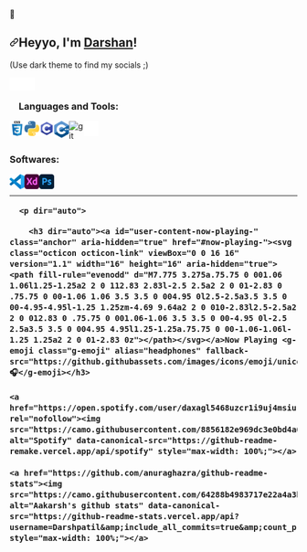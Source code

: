 👋

<html lang="en" data-color-mode="auto" data-light-theme="light" data-dark-theme="dark" data-a11y-animated-images="system">
<h2 dir="auto"><a id="user-content-heyyo-im-Darsh" class="anchor" aria-hidden="true" href="#heyyo-im-Darsh"><svg class="octicon octicon-link" viewBox="0 0 16 16" version="1.1" width="16" height="16" aria-hidden="true"><path fill-rule="evenodd" d="M7.775 3.275a.75.75 0 001.06 1.06l1.25-1.25a2 2 0 112.83 2.83l-2.5 2.5a2 2 0 01-2.83 0 .75.75 0 00-1.06 1.06 3.5 3.5 0 004.95 0l2.5-2.5a3.5 3.5 0 00-4.95-4.95l-1.25 1.25zm-4.69 9.64a2 2 0 010-2.83l2.5-2.5a2 2 0 012.83 0 .75.75 0 001.06-1.06 3.5 3.5 0 00-4.95 0l-2.5 2.5a3.5 3.5 0 004.95 4.95l1.25-1.25a.75.75 0 00-1.06-1.06l-1.25 1.25a2 2 0 01-2.83 0z"></path></svg></a>Heyyo, I'm <a href="https://aakarsh.me" rel="nofollow">Darshan</a>!</h2>
  
  
<p dir="auto">(Use dark theme to find my socials ;)</p>
  
  
  <p dir="auto">
<a href="https://linkedin.com/in/DarshanPatil" rel="nofollow"><img align="left" alt="Darshan P | LinkedIn" width="22px" src="https://github.com/Aakarsh-B/trying-repos/raw/master/linkedin.svg" style="max-width: 100%;">
<!-- </a><a href="https://behance.net/aakarshb" rel="nofollow"><img align="left" alt="Aakarsh B | Behance" width="22px" src="https://github.com/Aakarsh-B/trying-repos/raw/master/behance.svg" style="max-width: 100%;"> -->
<!-- </a><a href="https://dribbble.com/aakarshb" rel="nofollow"><img align="left" alt="Aakarsh B | Dribbble" width="22px" src="https://github.com/Aakarsh-B/trying-repos/raw/master/dribbble.svg" style="max-width: 100%;"> -->
</a><a href="https://instagram.com/Darsh_patil__" rel="nofollow"><img align="left" alt="Darshan P | Instagram" width="22px" src="https://github.com/Aakarsh-B/trying-repos/raw/master/insta.svg" style="max-width: 100%;">
<!-- </a><a href="https://twitter.com/Aakarsh-Bhttps://www.w3.org/html/" rel="nofollow"><img align="left" alt="Aakarsh B | Twitter" width="22px" src="https://github.com/Aakarsh-B/trying-repos/raw/master/twitter.svg" style="max-width: 100%;"> -->
<!-- </a><a href="https://medium.com/@aakarshbiju" rel="nofollow"><img align="left" alt="Aakarsh B | Medium" width="22px" src="https://github.com/Aakarsh-B/trying-repos/raw/master/medium.svg" style="max-width: 100%;">
</a><a href="https://dev.to/aakarshb" rel="nofollow"><img align="left" alt="dev to aakarsh" width="22px" src="https://github.com/Aakarsh-B/trying-repos/raw/master/dev-badge.svg" style="max-width: 100%;"></a></p> -->
    <br>
    <h3 dir="auto"><a id="user-content-languages-and-tools" class="anchor" aria-hidden="true" href="#languages-and-tools"><svg class="octicon octicon-link" viewBox="0 0 16 16" version="1.1" width="16" height="16" aria-hidden="true"></svg></a>Languages and Tools:</h3>
    
    
<!--     <p dir="auto"><a href="https://www.w3.org/html/" rel="nofollow"><img align="left" alt="HTML5" width="26px" src="https://raw.githubusercontent.com/github/explore/80688e429a7d4ef2fca1e82350fe8e3517d3494d/topics/html/html.png" style="max-width: 100%;"></a> -->
<a href="https://www.w3schools.com/css/" rel="nofollow"><img align="left" alt="CSS3" width="26px" src="https://raw.githubusercontent.com/github/explore/80688e429a7d4ef2fca1e82350fe8e3517d3494d/topics/css/css.png" style="max-width: 100%;"></a>
<a href="https://www.python.org" rel="nofollow"> <img align="left" alt="Python" width="26px" src="https://github.com/Aakarsh-B/trying-repos/raw/master/python-5.svg?raw=true" style="max-width: 100%;"> </a>
<a href="https://www.cprogramming.com/" rel="nofollow"> <img align="left" alt="C" width="26px" src="https://github.com/Aakarsh-B/trying-repos/raw/master/c-programming.png" style="max-width: 100%;"> </a>
<a href="https://www.w3schools.com/cpp/" rel="nofollow"> <img align="left" alt="C++" width="26px" src="https://github.com/Aakarsh-B/trying-repos/raw/master/c++.png" style="max-width: 100%;"> </a>
<a href="https://git-scm.com/" rel="nofollow"> <img align="left" alt="git" width="26px" src="https://camo.githubusercontent.com/fbfcb9e3dc648adc93bef37c718db16c52f617ad055a26de6dc3c21865c3321d/68747470733a2f2f7777772e766563746f726c6f676f2e7a6f6e652f6c6f676f732f6769742d73636d2f6769742d73636d2d69636f6e2e737667" data-canonical-src="https://www.vectorlogo.zone/logos/git-scm/git-scm-icon.svg" style="max-width: 100%;"> </a>
<a target="_blank" rel="noopener noreferrer" href="https://github.com/Aakarsh-B/trying-repos/blob/master/github.svg"><img align="left" alt="GitHub" width="26px" src="https://github.com/Aakarsh-B/trying-repos/raw/master/github.svg" style="max-width: 100%;"></a>
<br>
<br></p>
    
    
    
  <h3 dir="auto">
    Softwares:
    <p><a target="_blank" rel="noopener noreferrer" href="https://raw.githubusercontent.com/github/explore/80688e429a7d4ef2fca1e82350fe8e3517d3494d/topics/visual-studio-code/visual-studio-code.png"><img align="left" alt="Visual Studio Code" width="26px" src="https://raw.githubusercontent.com/github/explore/80688e429a7d4ef2fca1e82350fe8e3517d3494d/topics/visual-studio-code/visual-studio-code.png" style="max-width: 100%;"></a></p>
    <p>
   <a href="https://www.adobe.com/products/xd.html" rel="nofollow"> <img align="left" alt="XD" width="26px" src="https://github.com/Aakarsh-B/trying-repos/raw/master/adobexd.png?raw=true" style="max-width: 100%;"> </a></p>
    <p>
    <a href="https://www.photoshop.com/en" rel="nofollow"> <img align="left" alt="Photoshop" width="26px" src="https://github.com/Aakarsh-B/trying-repos/raw/master/photoshop.png?raw=true" style="max-width: 100%;"> </a></p>
    <br>
    <hr>
    
    
    
    

      
<!--       <a id="user-content-now-playing-" class="anchor" aria-hidden="true" href="#now-playing-"><svg class="octicon octicon-link" viewBox="0 0 16 16" version="1.1" width="16" height="16" aria-hidden="true"><path fill-rule="evenodd" d="M7.775 3.275a.75.75 0 001.06 1.06l1.25-1.25a2 2 0 112.83 2.83l-2.5 2.5a2 2 0 01-2.83 0 .75.75 0 00-1.06 1.06 3.5 3.5 0 004.95 0l2.5-2.5a3.5 3.5 0 00-4.95-4.95l-1.25 1.25zm-4.69 9.64a2 2 0 010-2.83l2.5-2.5a2 2 0 012.83 0 .75.75 0 001.06-1.06 3.5 3.5 0 00-4.95 0l-2.5 2.5a3.5 3.5 0 004.95 4.95l1.25-1.25a.75.75 0 00-1.06-1.06l-1.25 1.25a2 2 0 01-2.83 0z"></path></svg></a> -->
      <p dir="auto">
<!--       Now Playing <g-emoji class="g-emoji" alias="headphones" fallback-src="https://github.githubassets.com/images/icons/emoji/unicode/1f3a7.png">🎧</g-emoji></p> -->
    
        <h3 dir="auto"><a id="user-content-now-playing-" class="anchor" aria-hidden="true" href="#now-playing-"><svg class="octicon octicon-link" viewBox="0 0 16 16" version="1.1" width="16" height="16" aria-hidden="true"><path fill-rule="evenodd" d="M7.775 3.275a.75.75 0 001.06 1.06l1.25-1.25a2 2 0 112.83 2.83l-2.5 2.5a2 2 0 01-2.83 0 .75.75 0 00-1.06 1.06 3.5 3.5 0 004.95 0l2.5-2.5a3.5 3.5 0 00-4.95-4.95l-1.25 1.25zm-4.69 9.64a2 2 0 010-2.83l2.5-2.5a2 2 0 012.83 0 .75.75 0 001.06-1.06 3.5 3.5 0 00-4.95 0l-2.5 2.5a3.5 3.5 0 004.95 4.95l1.25-1.25a.75.75 0 00-1.06-1.06l-1.25 1.25a2 2 0 01-2.83 0z"></path></svg></a>Now Playing <g-emoji class="g-emoji" alias="headphones" fallback-src="https://github.githubassets.com/images/icons/emoji/unicode/1f3a7.png">🎧</g-emoji></h3>
        
    <a href="https://open.spotify.com/user/daxagl5468uzcr1i9uj4msiur" rel="nofollow"><img src="https://camo.githubusercontent.com/8856182e969dc3e0bd4a0a2cfc68932d632281f6c9ebf95e45262fb2f1ae7c63/68747470733a2f2f6769746875622d726561646d652d72656d616b652e76657263656c2e6170702f6170692f73706f74696679" alt="Spotify" data-canonical-src="https://github-readme-remake.vercel.app/api/spotify" style="max-width: 100%;"></a>
    
    <a href="https://github.com/anuraghazra/github-readme-stats"><img src="https://camo.githubusercontent.com/64288b4983717e22a4a3b4fe2cd6aecf5e00a227894f7ee92c90ceab5d888b32/68747470733a2f2f6769746875622d726561646d652d73746174732e76657263656c2e6170702f6170693f757365726e616d653d41616b617273682d4226696e636c7564655f616c6c5f636f6d6d6974733d7472756526636f756e745f707269766174653d747275652673686f775f69636f6e733d74727565266c696e655f6865696768743d3230267469746c655f636f6c6f723d4646464646462669636f6e5f636f6c6f723d46464646464626746578745f636f6c6f723d4646464646462662675f636f6c6f723d304431313137" alt="Aakarsh's github stats" data-canonical-src="https://github-readme-stats.vercel.app/api?username=Darshpatil&amp;include_all_commits=true&amp;count_private=true&amp;show_icons=true&amp;line_height=20&amp;title_color=FFFFFF&amp;icon_color=FFFFFF&amp;text_color=FFFFFF&amp;bg_color=0D1117" style="max-width: 100%;"></a>

    
    
    
    
    
    
    
    
    
    
    
    
    
    
    
    
    
    
    
    
    
    
    
    
    
    
<!--
**Darshpatil/Darshpatil** is a ✨ _special_ ✨ repository because its `README.md` (this file) appears on your GitHub profile.

Here are some ideas to get you started:

- 🔭 I’m currently working on ...
- 🌱 I’m currently learning ...
- 👯 I’m looking to collaborate on ...
- 🤔 I’m looking for help with ...
- 💬 Ask me about ...
- 📫 How to reach me: ...
- 😄 Pronouns: ...
- ⚡ Fun fact: ...
-->
